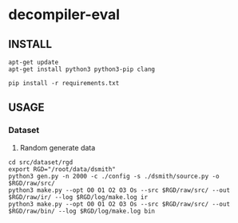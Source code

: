 # decompiler-eval

## INSTALL

```
apt-get update
apt-get install python3 python3-pip clang

pip install -r requirements.txt
```

## USAGE

### Dataset

1. Random generate data

```
cd src/dataset/rgd
export RGD="/root/data/dsmith"
python3 gen.py -n 2000 -c ./config -s ./dsmith/source.py -o $RGD/raw/src/
python3 make.py --opt O0 O1 O2 O3 Os --src $RGD/raw/src/ --out $RGD/raw/ir/ --log $RGD/log/make.log ir
python3 make.py --opt O0 O1 O2 O3 Os --src $RGD/raw/src/ --out $RGD/raw/bin/ --log $RGD/log/make.log bin

```
